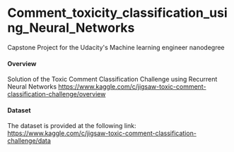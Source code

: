 # Comment_toxicity_classification_using_Neural_Networks
Capstone Project for the Udacity's Machine learning engineer nanodegree

#### Overview
Solution of the Toxic Comment Classification Challenge using Recurrent Neural Networks
https://www.kaggle.com/c/jigsaw-toxic-comment-classification-challenge/overview 

#### Dataset
The dataset is provided at the following link:
https://www.kaggle.com/c/jigsaw-toxic-comment-classification-challenge/data
